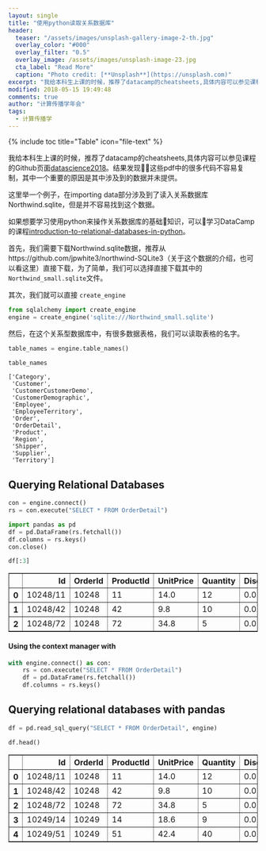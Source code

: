 ```yaml
---
layout: single
title: "使用python读取关系数据库"
header:
  teaser: "/assets/images/unsplash-gallery-image-2-th.jpg"
  overlay_color: "#000"
  overlay_filter: "0.5"
  overlay_image: /assets/images/unsplash-image-23.jpg
  cta_label: "Read More"
  caption: "Photo credit: [**Unsplash**](https://unsplash.com)"
excerpt: "我给本科生上课的时候，推荐了datacamp的cheatsheets,具体内容可以参见课程的Github页面。"
modified: 2018-05-15 19:49:48
comments: true
author: "计算传播学年会"
tags:
  - 计算传播学
---
```



{% include toc title="Table" icon="file-text" %}


我给本科生上课的时候，推荐了datacamp的cheatsheets,具体内容可以参见课程的Github页面[datascience2018](https://github.com/computational-class/datascience2018/tree/gh-pages/cheatsheet)。结果发现这些pdf中的很多代码不容易复制，其中一个重要的原因是其中涉及到的数据并未提供。

这里举一个例子，在importing data部分涉及到了读入关系数据库Northwind.sqlite，但是并不容易找到这个数据。

如果想要学习使用python来操作关系数据库的基础知识，可以学习DataCamp的课程[introduction-to-relational-databases-in-python](https://www.datacamp.com/courses/introduction-to-relational-databases-in-python)。

首先，我们需要下载Northwind.sqlite数据，推荐从https://github.com/jpwhite3/northwind-SQLite3（关于这个数据的介绍，也可以看这里）直接下载，为了简单，我们可以选择直接下载其中的 `Northwind_small.sqlite`文件。

其次，我们就可以直接 `create_engine`

```python
from sqlalchemy import create_engine
engine = create_engine('sqlite:///Northwind_small.sqlite')
```

然后，在这个关系型数据库中，有很多数据表格，我们可以读取表格的名字。

```python
table_names = engine.table_names()
```


```python
table_names
```


    ['Category',
     'Customer',
     'CustomerCustomerDemo',
     'CustomerDemographic',
     'Employee',
     'EmployeeTerritory',
     'Order',
     'OrderDetail',
     'Product',
     'Region',
     'Shipper',
     'Supplier',
     'Territory']



## Querying Relational Databases


```python
con = engine.connect()
rs = con.execute("SELECT * FROM OrderDetail")
```


```python
import pandas as pd
df = pd.DataFrame(rs.fetchall())
df.columns = rs.keys()
con.close()
```


```python
df[:3]
```




<div>
<table border="1" class="dataframe">
  <thead>
    <tr style="text-align: right;">
      <th></th>
      <th>Id</th>
      <th>OrderId</th>
      <th>ProductId</th>
      <th>UnitPrice</th>
      <th>Quantity</th>
      <th>Discount</th>
    </tr>
  </thead>
  <tbody>
    <tr>
      <th>0</th>
      <td>10248/11</td>
      <td>10248</td>
      <td>11</td>
      <td>14.0</td>
      <td>12</td>
      <td>0.0</td>
    </tr>
    <tr>
      <th>1</th>
      <td>10248/42</td>
      <td>10248</td>
      <td>42</td>
      <td>9.8</td>
      <td>10</td>
      <td>0.0</td>
    </tr>
    <tr>
      <th>2</th>
      <td>10248/72</td>
      <td>10248</td>
      <td>72</td>
      <td>34.8</td>
      <td>5</td>
      <td>0.0</td>
    </tr>
  </tbody>
</table>
</div>



#### Using the context manager with


```python
with engine.connect() as con:
    rs = con.execute("SELECT * FROM OrderDetail")
    df = pd.DataFrame(rs.fetchall())
    df.columns = rs.keys()
```

## Querying relational databases with pandas


```python
df = pd.read_sql_query("SELECT * FROM OrderDetail", engine)
```


```python
df.head()
```




<div>
<table border="1" class="dataframe">
  <thead>
    <tr style="text-align: right;">
      <th></th>
      <th>Id</th>
      <th>OrderId</th>
      <th>ProductId</th>
      <th>UnitPrice</th>
      <th>Quantity</th>
      <th>Discount</th>
    </tr>
  </thead>
  <tbody>
    <tr>
      <th>0</th>
      <td>10248/11</td>
      <td>10248</td>
      <td>11</td>
      <td>14.0</td>
      <td>12</td>
      <td>0.0</td>
    </tr>
    <tr>
      <th>1</th>
      <td>10248/42</td>
      <td>10248</td>
      <td>42</td>
      <td>9.8</td>
      <td>10</td>
      <td>0.0</td>
    </tr>
    <tr>
      <th>2</th>
      <td>10248/72</td>
      <td>10248</td>
      <td>72</td>
      <td>34.8</td>
      <td>5</td>
      <td>0.0</td>
    </tr>
    <tr>
      <th>3</th>
      <td>10249/14</td>
      <td>10249</td>
      <td>14</td>
      <td>18.6</td>
      <td>9</td>
      <td>0.0</td>
    </tr>
    <tr>
      <th>4</th>
      <td>10249/51</td>
      <td>10249</td>
      <td>51</td>
      <td>42.4</td>
      <td>40</td>
      <td>0.0</td>
    </tr>
  </tbody>
</table>
</div>
